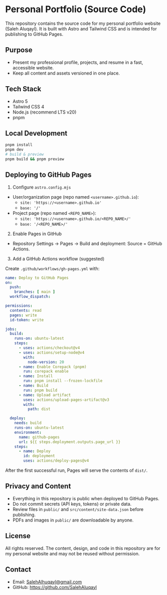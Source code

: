 # Personal Portfolio (Source Code)

This repository contains the source code for my personal portfolio website (Saleh Aluqayl). It is built with Astro and Tailwind CSS and is intended for publishing to GitHub Pages.

## Purpose

- Present my professional profile, projects, and resume in a fast, accessible website.
- Keep all content and assets versioned in one place.

## Tech Stack

- Astro 5
- Tailwind CSS 4
- Node.js (recommend LTS v20)
- pnpm

## Local Development

```bash
pnpm install
pnpm dev
# build & preview
pnpm build && pnpm preview
```

## Deploying to GitHub Pages

1) Configure `astro.config.mjs`

- User/organization page (repo named `<username>.github.io`):
  - `site: 'https://<username>.github.io'`
  - `base: '/'`
- Project page (repo named `<REPO_NAME>`):
  - `site: 'https://<username>.github.io/<REPO_NAME>/'`
  - `base: '/<REPO_NAME>/'`

2) Enable Pages in GitHub

- Repository Settings → Pages → Build and deployment: Source = GitHub Actions.

3) Add a GitHub Actions workflow (suggested)

Create `.github/workflows/gh-pages.yml` with:

```yaml
name: Deploy to GitHub Pages
on:
  push:
    branches: [ main ]
  workflow_dispatch:

permissions:
  contents: read
  pages: write
  id-token: write

jobs:
  build:
    runs-on: ubuntu-latest
    steps:
      - uses: actions/checkout@v4
      - uses: actions/setup-node@v4
        with:
          node-version: 20
      - name: Enable Corepack (pnpm)
        run: corepack enable
      - name: Install
        run: pnpm install --frozen-lockfile
      - name: Build
        run: pnpm build
      - name: Upload artifact
        uses: actions/upload-pages-artifact@v3
        with:
          path: dist

  deploy:
    needs: build
    runs-on: ubuntu-latest
    environment:
      name: github-pages
      url: ${{ steps.deployment.outputs.page_url }}
    steps:
      - name: Deploy
        id: deployment
        uses: actions/deploy-pages@v4
```

After the first successful run, Pages will serve the contents of `dist/`.

## Privacy and Content

- Everything in this repository is public when deployed to GitHub Pages.
- Do not commit secrets (API keys, tokens) or private data.
- Review files in `public/` and `src/content/site-data.json` before publishing.
- PDFs and images in `public/` are downloadable by anyone.

## License

All rights reserved. The content, design, and code in this repository are for my personal website and may not be reused without permission.

## Contact

- Email: SalehAlhuqayl@gmail.com
- GitHub: https://github.com/SalehAluqayl